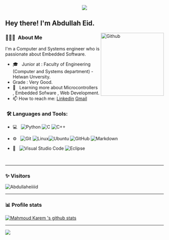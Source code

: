 
<p align="center"><img src="https://i.imgur.com/A6bWGFl.gif"/></p>

<h2> Hey there! I'm Abdullah Eid.</h2>

<img width="200" align="right" alt="Github" src="https://user-images.githubusercontent.com/48678280/88862734-4903af80-d201-11ea-968b-9c939d88a37c.gif" />


<h3> 👨🏻‍💻 &nbsp;About Me </h3>

I'm a Computer and Systems engineer who is passionate about Embedded Software.

- 🎓 &nbsp; Junior at : Faculty of Engineering (Computer and Systems department) - Helwan Unversity.
- Grade : Very Good.
- 🌱 &nbsp; Learning more about Microcontrollers , Embedded Sofware , Web Development. 
- 📫 How to reach me: [Linkedin](https://www.linkedin.com/in/abdullaheiid) [Gmail](https://www.abdullaheid239@gmail.com)

<h3>  &nbsp;🛠️ Languages and Tools:</h3>


- 💻 &nbsp;
![Python](https://img.shields.io/badge/-Python-333333?style=flat&logo=python)
![C](https://img.shields.io/badge/-C-black?style=flat-square&logo=c)
![C++](https://img.shields.io/badge/-C++-333333?style=flat&logo=C%2B%2B&logoColor=00599C)

- ⚙️ &nbsp;
![Git](https://img.shields.io/badge/-Git-333333?style=flat&logo=git)
![Linux](https://img.shields.io/badge/-Linux-333333?style=flat&logo=Linux&logoColor=FCC624)![Ubuntu](https://img.shields.io/badge/-Ubuntu-black?style=flat-square&logo=ubuntu)
![GitHub](https://img.shields.io/badge/-GitHub-333333?style=flat&logo=github)
  ![Markdown](https://img.shields.io/badge/-Markdown-333333?style=flat&logo=markdown)

- 🔧 &nbsp;
![Visual Studio Code](https://img.shields.io/badge/-Visual%20Studio%20Code-333333?style=flat&logo=visual-studio-code&logoColor=007ACC)
![Eclipse](https://img.shields.io/badge/-Eclipse-333333?style=flat&logo=eclipse-ide&logoColor=2C2255)

  
<br/>

---------------------------------------------------------------------------------------------------------------------------------------------------------------------------------
### ✨ Visitors 

<p align="left"> <img src="https://komarev.com/ghpvc/?username=Abdullaheiiiid" alt="Abdullaheiiiid" /> </p>

---------------------------------------------------------------------------------------------------------------------------------------------------------------------------------

### 📊 Profile stats

[![Mahmoud Karem 's github stats](https://github-readme-stats.vercel.app/api?username=Abdullaheiiiid&show_icons=true&title_color=fff&icon_color=79ff97&text_color=9f9f9f&bg_color=151515)](https://github.com/Abdullaheiiiid/github-readme-stats)

---------------------------------------------------------------------------------------------------------------------------------------------------------------------------------
</p>
<img src="https://imgur.com/rilHVxA.png"/>
</p>
